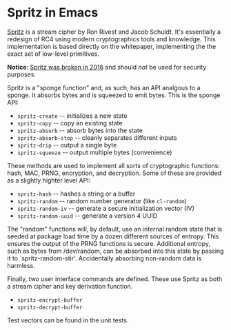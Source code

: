 # Spritz in Emacs

[Spritz][spritz] is a stream cipher by Ron Rivest and Jacob Schuldt.
It's essentially a redesign of RC4 using modern cryptographics tools
and knowledge. This implementation is based directly on the
whitepaper, implementing the the exact set of low-level primitives.

**Notice**: [Spritz was broken in 2016][broken] and should *not* be
used for security purposes.

Spritz is a "sponge function" and, as such, has an API analgous to a
sponge. It absorbs bytes and is squeezed to emit bytes. This is the
sponge API:

* `spritz-create`      -- initializes a new state
* `spritz-copy`        -- copy an existing state
* `spritz-absorb`      -- absorb bytes into the state
* `spritz-absorb-stop` -- cleanly separates different inputs
* `spritz-drip`        -- output a single byte
* `spritz-squeeze`     -- output multiple bytes (convenience)

These methods are used to implement all sorts of cryptographic
functions: hash, MAC, PRNG, encryption, and decryption. Some of these
are provided as a slightly highter level API:

* `spritz-hash`        -- hashes a string or a buffer
* `spritz-random`      -- random number generator (like `cl-random`)
* `spritz-random-iv`   -- generate a secure initialization vector (IV)
* `spritz-random-uuid` -- generate a version 4 UUID

The "random" functions will, by default, use an internal random state
that is seeded at package load time by a dozen different sources of
entropy. This ensures the output of the PRNG functions is secure.
Additional entropy, such as bytes from /dev/random, can be absorbed
into this state by passing it to `spritz-random-stir'. Accidentally
absorbing non-random data is harmless.

Finally, two user interface commands are defined. These use Spritz as
both a stream cipher and key derivation function.

* `spritz-encrypt-buffer`
* `spritz-decrypt-buffer`

Test vectors can be found in the unit tests.

[spritz]: http://people.csail.mit.edu/rivest/pubs/RS14.pdf
[broken]: https://eprint.iacr.org/2016/092.pdf
